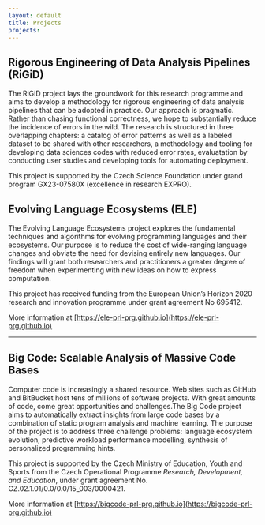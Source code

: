 ```yaml
---
layout: default
title: Projects
projects:
---
```


## Rigorous Engineering of Data Analysis Pipelines (RiGiD)


The RiGiD project lays the groundwork for this research programme and aims to develop a methodology for rigorous engineering of data analysis pipelines that can be adopted in practice. Our approach is pragmatic. Rather than chasing functional correctness, we hope to substantially reduce the incidence of errors in the wild. The research is structured in three overlapping chapters: a catalog of error patterns as well as a labeled dataset to be shared with other researchers, a methodology and tooling for developing data sciences codes with reduced error rates, evaluatation by conducting user studies and developing tools for automating deployment.

This project is supported by the Czech Science Foundation under grand program GX23-07580X (excellence in research EXPRO).

## Evolving Language Ecosystems (ELE)

The Evolving Language Ecosystems project explores the fundamental techniques and
algorithms for evolving programming languages and their ecosystems. Our purpose
is to reduce the cost of wide-ranging language changes and obviate the need for
devising entirely new languages. Our findings will grant both researchers and
practitioners a greater degree of freedom when experimenting with new ideas on
how to express computation.

This project has received funding from the European Union’s Horizon 2020 research 
and innovation programme under grant agreement No 695412.

More information at [https://ele-prl-prg.github.io](https://ele-prl-prg.github.io)

<hr/>

## Big Code: Scalable Analysis of Massive Code Bases

Computer code is increasingly a shared resource. Web sites such as GitHub and
BitBucket host tens of millions of software projects. With great amounts of
code, come great opportunities and challenges.The Big Code project aims to
automatically extract insights from large code bases by a combination of static
program analysis and machine learning. The purpose of the project is to address
three challenge problems: language ecosystem evolution, predictive workload
performance modelling, synthesis of personalized programming hints.

This project is supported by the Czech Ministry of Education, Youth and Sports
from the Czech Operational Programme *Research, Development, and Education*,
under grant agreement No. CZ.02.1.01/0.0/0.0/15_003/0000421.

More information at [https://bigcode-prl-prg.github.io](https://bigcode-prl-prg.github.io)
